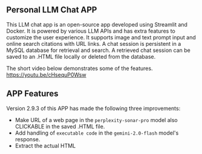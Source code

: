 ## Personal LLM Chat APP
This LLM chat app is an open-source app developed using Streamlit and Docker. It is powered by various LLM APIs and has extra features to customize the user experience. It supports image and text prompt input and online search citations with URL links. A chat session is persistent in a MySQL database for retrieval and search. A retrieved chat session can be saved to an .HTML file locally or deleted from the database.

The short video below demonstrates some of the features.
https://youtu.be/cHsequP0Wsw

## APP Features
Version 2.9.3 of this APP has made the following three improvements: 
- Make URL of a web page in the `perplexity-sonar-pro` model also CLICKABLE in the saved .HTML file.
- Add handling of `executable code` in the `gemini-2.0-flash` model's response.
- Extract the actual HTML <title> of a web page and display it as the title of a CLICKABLE link (rather than just using a simplified label) in the `gemini-2.0-flash` model's resourcs of search results.

Version 2.9.2 of this APP adds a "Copied!" feedback when the copy button of a code block is clicked.

Version 2.9.1 of this APP improves source citation in `gemini-2.0-flash` and `claude-sonnet-4-20250514` models.

Version 2.9 of this APP has made the following four changes:
- Upgrade the Claude model `claude-3-7-sonnet-20250219` to `claude-sonnet-4-20250514`, which is a significant upgrade to Claude Sonnet 3.7. It delivers superior coding while responding more precisely to your instructions.
- Upgrade the Claude thinking model `claude-3-7-sonnet-20250219-thinking` to `claude-sonnet-4-20250514-thinking`, which returns a summary of Claude’s full thinking process and leverages a more sophisticated reasoning strategy.
- Upgrade the Deepseek reasoning model to `DeepSeek-R1-0528`, which improves benchmark performance with enhanced front-end capabilities and reduced hallucinations.
- Add a spinner when waiting for the response of a thinking model and further improve nested outpur in a .HTML file.

Version 2.8 of this APP has made the following four changes:

- Upgrade the thinking model `gemini-2.5-pro-preview-03-25` to `gemini-2.5-pro-preview-05-06`, which marks best-in-class frontend web developmenta and major leap in video understanding with knowledge cutoff in January 2025 ahd a context window of 1M tokens.
- Add the web search tool to the model `claude-3-7-sonnet-20250219`, which gives Claude direct access to real-time web content, allowing it to answer questions with up-to-date information.
- Improve web-search result citation of the model `gemini-2.0-flash` by directly extracting the URLs and titles from model response rather than relying on prompt engineering. Same practice is used in the newly added search tool of the model `claude-3-7-sonnet-20250219`.
- Improve the rendering of mathematical expressions in the model `gpt-4.1-2025-04-14`.

At present, this APP has four models that support web-search result citations:

1. `gpt-4.1-2025-04-14`
2. `claude-3-7-sonnet-20250219`
3. `gemini-2.0-flash`
4. `perplexity-sonar-pro`

Version 2.7 of this APP has made the following three changes:
- Improve the rendering of mathematical expressions for all models in chat messages and in saved .HTML files.
- Improve the rendering of nested lists in saved .HTML files.
- Upgrade the model `Qwen2.5-Max` to `Qwen3-235b-a22b`, which supports prompt-driven seamless switching between thinking mode (for complex logical reasoning, math, and coding) and non-thinking mode (for efficient, general-purpose dialogue) within a single model. For maximum control, use explicit prompting patterns rather than relying on automatic mode switching.
- Improve the mathmatical 

At present, this APP has three models that support web-search result citations:

1. `gpt-4o-2024-11-20`
2. `gemini-2.0-flash`
3. `perplexity-sonar-pro`

Version 2.6 of this APP has made the following two changes:
- Upgrade the model `gpt-4o-2024-11-20` to `gpt-4.1-2025-04-14`,which makes significant advancements in coding, instruction following, and long-context processing with a 1-million-token context window.
- Upgrade the thinking model `gemini-2.0-flash-thinking-exp-01-21` to `gemini-2.5-pro-preview-03-25`, which shows advanced coding capability and is state-of-the-art across a range of benchmarks requiring enhanced reasoning.

At present, this APP has four models with thinking/reasoning capability:
1. `o3-mini-high`
2. `claude-3-7-sonnet-20250219-thinking`
3. `gemini-2.5-pro-preview-03-25`
4. `DeepSeek-R1`

Version 2.5 of this APP has made the following changes:

- Add web search capability to the OpenAI model `gpt-4o-2024-11-20`. The `search_context_size` is set to `high` to provide the most comprehensive context retrieved from the web to help the tool formulate a response. Need to upgrade the openai package to enable this feature.
- Change the prompts to the model `gemini-2.0-flash` and `perplexity-sonar-pro` to improve the format of web-search result citation.
- Add a MIT license file.

At present, this APP has three models that support web-search result citations:

1. `gpt-4o-2024-11-20`
2. `gemini-2.0-flash`
3. `perplexity-sonar-pro`

Version 2.4 of this APP has made the following changes:

- Add the OpenAI reasoning model  `o3-mini-high`, which is hosted by OpenRouter.ai. With its reasoning effort set to high, this model delivers exceptional STEM capabilities - with particular strength in science, math, and coding. 

- Add the Anthropic thinking model `claude-3-7-sonnet-20250219-thinking`. Extended thinking gives Claude 3.7 Sonnet enhanced reasoning capabilities for complex tasks, while also providing transparency into its step-by-step thought process. The maximum token limit for this model is 20,000, with a thinking token budget of 16,000.

- Upgrade the Antropic model `claude-3-5-sonnet-20241022` to `claude-3-7-sonnet-20250219`, which shows particularly strong improvements in coding and front-end web development.

- Upgrade the Alibaba model `Qwen2.5-Coder-32B-Instruct` to `Qwen2.5-Max`, a large-scale Mixture-of-Expert (MoE) model that outperforms DeepSeek V3 in benchmarks such as Arena-Hard, LiveBench, LiveCodeBench, and GPQA-Diamond. This model is hosted by OpenRouter.ai.

In version 2.4 of this APP, you can use the following 6 multimodal LLM models with both image and text input:

1. `gpt-4o-2024-11-20`
2. `claude-3-7-sonnet-20250219`
3. `claude-3-7-sonnet-20250219-thinking`
4. `pixtral-large-latest`
5. `gemini-2.0-flash`
6. `gemini-2.0-flash-thinking-exp-01-21`

Version 2.3 of this APP has made the following changes:

- Add the reasoning model `Deepseek-R1`, which is hosted by Together.ai. DeepSeek-R1 achieves performance comparable to OpenAI-o1 across math, code, and reasoning tasks.
- Upgrade the `gemini-2.0-flash-exp` to the latest production ready `gemini-2.0-flash`, which delivers next-gen features and improved capabilities, including superior speed, native tool use, multimodal generation, and a 1M token context window.
- upgrade the `gemini-2.0-flash-thinking-exp` to the latest `gemini-2.0-flash-thinking-exp-01-21`, which delivers enhanced abilities across math, science, and multimodal reasoning.
- Upgrde the `perplexity-llama-3.1-sonar-huge-128k-online` to `perplexity-sonar-pro`, which offers premier search offering with search grounding that supports advanced queries and follow-ups. The legacy model `llama-3.1-sonar-huge-128k-online` will be deprecated and will no longer be available to use after 2/22/2025. 
- Increase the default max number of tokens a model can generate from 4000 to 6000.

Version 2.2 of this APP has made one change:
- Show the model name of an assistant when saving a chat session to an .HTML file.

Version 2.1.1 of this APP has added the capability to prompt the following 5 multimodal LLM models with both image and text:
1. `gpt-4o-2024-11-20`
2. `claude-3-5-sonnet-20241022`
3. `pixtral-large-latest`
4. `gemini-2.0-flash-exp`
5. `gemini-2.0-flash-thinking-exp`

- To include an image in a prompt, follow the steps below:
1. Click the `From Clipboard` button in the left pane to show the `Click to Paste from Clipboard` button in the central pane.
2. Use the screen captioning tool of your computer to capture an image from your screen.
3. Click the `Click to Paste from Clipboard` button in the central pane to paste the image into the chat window (after browser permission is granted).
   This function is tested in Chrome and Edge.
4. Type your question and click the `Send` button to submit the question.

- A session that contains both image and text can be saved to a local .HTML file (after first loading the session) by clicking
the `Save it to a .html file`. If this APP is run in the `personal_chatgpt` folder by typping the command `streamlit run personal_chatgpt.py`,
the associated images will be saved to a newly created folder `images` in the `personal_chatgpt` folder. If this APP is run in Docker,
the images will be saved to the `Downloads` folder of your computer.

- To get the summary title of a session, an image is first sent to the `pixtral-large-latest` model (as an OCR model) to extract its text content. Starting from this version the free API of OCRSpace's `OCR engine2` is no longer used as the OCR model.

- At present, this APP has two models that support web-search result citations:
1. `gemini-2.0-flash-exp`
2. `perplexity-llama-3.1-sonar-huge-128k-online`

Version 1.10.0 of this APP has made two changes:
- Add a new model `gemini-2.0-flash-thinking-exp` that's trained to generate the "thinking process" the model goes through as part of its response. As a result, Thinking Mode is capable of stronger reasoning capabilities in its responses than the Gemini 2.0 Flash 
Experimental model. This model currenlty does not support tool usage like Google Search (from the Gemini 2.0 Flash web site).
- Prompt the `gemini-2.0-flash-exp` model to provide web-link citations of its Google Search results. Citation format 
is similar to that from the `perplexity-llama-3.1-sonar-huge-128k-online` model. 

Version 1.9.0 of this APP has made one change:
- Leverage the `GoogleSearch` tool of `gemini-2.0-flash-exp` to improve the accuracy and recency of responses from the model. The model can decide when to use Google Search. Install a new `google-genai` package from Pypi.

Version 1.8.0 of this APP has made one change:
- Change the Gemini model to `gemini-2.0-flash-exp` that delivers improvements to multimodal understanding, coding, complex instruction following, and function calling.

Version 1.7.0 of this APP has made two changes:
- Change the OpenAI model to `gpt-4o-2024-11-20` with better creative writing ability and better at working with uploaded files, providing deeper insights & more thorough responses (from an OpenAI X post).
- Change the Gemini model to `gemini-exp-1121` with significant gains on coding performance, stronger reasoning capabilities and improved visual understanding (from a Google AI X post). This model currently does not support Grounding with Google Search (as of Nov 28, 2024).

Version 1.6.0 of this APP has made one change:
- Add a new model `Qwen2.5-Coder-32B-Instruct`. This 32B model is developed by Alibaba Cloud and is available at [together](https://www.together.ai/).

Version 1.5.0 of this APP has made one change:
- Add a new model `llama-3.1-nemotron-70b-instruct` from Nvidia. A free API key is avaiiable at https://build.nvidia.com/nvidia/llama-3_1-nemotron-70b-instruct by clicking "Build with this NIM".

Version 1.4.0 of this APP has made two changes:
- Change the perplexity model to `llama-3.1-sonar-huge-128k-online` with the features of source citation and clickable URL links.
- Change the Gemini model to `gemini-1.5-pro-002` with the feature of Grounding with Google Search.

This version currently also has the following features:
1. Switch between the LLM model of `claude-3-5-sonnet-20241022` and `mistral-large-latest` anytime in a chat session.
2. Extract text from a screenshot image. This feature uses the Streamlit component "streamlit-paste-button" to paste an image from the clipboard after user consent (tested on Google Chrome and Microsoft Edge). Then, the image is sent to the free API of OCRSpace's OCR engine2 to extract the text with automatic Western language detection.
3. Extract the folder structure and file contents of a .zip file.
4. Show the name of a model in the response of a LLM API call.
5. Select the behavior of your model as either deterministic, conservative, balanced, diverse, or creative.
6. Select the maximum number of tokens the model creates for each API call.
7. Select a date range and a previous chat session in that range (by choosing from a session summary) and reload the messages of this chat session from a local MySQL database.
8. Search a previous chat session using the MySQL full-text boolean search with keywords to reload a chat session.
9. Save the messages of a session as an HTML file on the local computer.
10. Upload a file (or multiple files) from the local computer with a question (optional) and send it to an API call.
11. Delete the messages of a loaded chat session from the database, and
12. Finally, delete the contents in all tables in the database, if that is what you want to do.

## API Keys and Database Credentials

To run this app, create a `secrets.toml` file under the directory `.streamlit` in the project folder `Personal-ChatGPT` and enter your LLM API keys and MySQL database credentials as shown in the code block below. The database credentials can be left as is to match those in the Docker `compose.py` file in the project folder.

```
# .streamlit/secrets.toml
OPENAI_API_KEY = "my_openai_key"
GOOGLE_API_KEY = "my_gemini_key"
MISTRAL_API_KEY = "my_mistral_key"
ANTHROPIC_API_KEY = "my_claude_key"
TOGETHER_API_KEY = "my_together_key"
PERPLEXITY_API_KEY = "my_perplexity_key"
NVIDIA_API_KEY = "my_nvidia_key"
OPENROUTER_API_KEY = "my_openrouter_key"

[mysql]
host = "mysql"
user = "root"
password = "my_password"
database = "chat"
```
If you have a MySQL database on your computer, another way to run this app without Docker is to `cd` into the `personal-chatgpt` directory, where there is a separate `.streamlit` folder, and create a `secrets.toml` file in this `.streamlit` folder. Put in the password of your local MySQL database rather than the "my_password" as shown in the previous code block. Remember first to create a database with the name `chat`. The app can be run by typing the following command in the sub-directory `personal-chatgpt` in your virtual environment.
```
streamlit run personal_chatgpt.py
```

## Clone the GitHub Repository and APP Installation
To clone the GitHub directory type the command as follows.
```
git clone https://github.com/tonypeng1/Personal-ChatGPT.git
```
To create a Python virtual environment, check out version 2.9.3 of this APP, and install the project,
```
cd Personal-ChatGPT
python3 -m venv .venv
source .venv/bin/activate
git checkout v2.9.3
python3 -m pip install --upgrade pip setuptools wheel
python3 -m pip install -e .
```
To create and run a Docker image, type the following commands in the project directory `Personal-ChatGPT` where there is a file called `Dockerfile`.
```
docker build -t streamlit-mysql:2.9.3 .
docker compose up
```
## Medium Article
More descriptions of this APP can be found in the Medium article,
https://medium.com/@tony3t3t/personal-llm-chat-app-using-streamlit-e3996312b744
